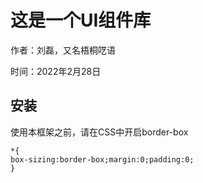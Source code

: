 # 这是一个UI组件库

作者：刘磊，又名梧桐呓语

时间：2022年2月28日

## 安装
使用本框架之前，请在CSS中开启border-box

```angular2html
*{
box-sizing:border-box;margin:0;padding:0;
}
```